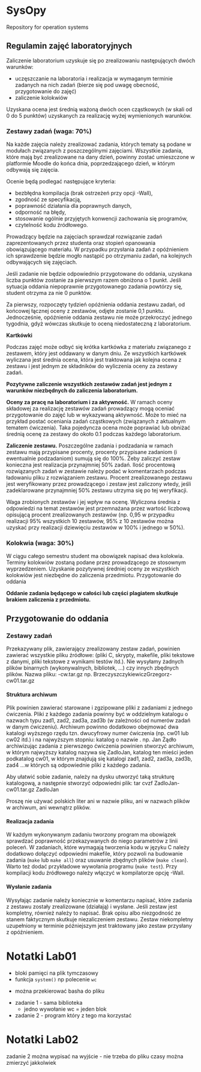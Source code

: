 # SysOpy
Repository for operation systems

## Regulamin zajęć laboratoryjnych

Zaliczenie laboratorium uzyskuje się po zrealizowaniu następujących dwóch warunków:

- uczęszczanie na laboratoria i realizacja w wymaganym terminie zadanych na nich zadań (bierze się pod uwagę obecność, przygotowanie do zajęć)
- zaliczenie kolokwiów

Uzyskana ocena jest średnią ważoną dwóch ocen cząstkowych (w skali od 0 do 5 punktów) uzyskanych za realizację wyżej wymienionych warunków.

### Zestawy zadań (waga: 70%)

Na każde zajęcia należy zrealizować zadania, których tematy są podane w modułach związanych z poszczególnymi zajęciami. Wszystkie zadania, które mają być zrealizowane na dany dzień, powinny zostać umieszczone w platformie Moodle do końca dnia, poprzedzającego dzień, w którym odbywają się zajęcia.

Ocenie będą podlegać następujące kryteria:

- bezbłędna kompilacja (brak ostrzeżeń przy opcji -Wall),
- zgodność ze specyfikacją,
- poprawność działania dla poprawnych danych,
- odporność na błędy,
- stosowanie ogólnie przyjętych konwencji zachowania się programów,
- czytelność kodu źródłowego.

Prowadzący będzie na zajęciach sprawdzał rozwiązanie zadań zaprezentowanych przez studenta oraz stopień opanowania obowiązującego materiału. W przypadku przysłania zadań z opóźnieniem ich sprawdzenie będzie mogło nastąpić po otrzymaniu zadań, na kolejnych odbywających się zajęciach.

Jeśli zadanie nie będzie odpowiednio przygotowane do oddania, uzyskana liczba punktów zostanie za pierwszym razem obniżona o 1 punkt. Jeśli sytuacja oddania niepoprawnie przygotowanego zadania powtórzy się, student otrzyma za nie 0 punktów.

Za pierwszy, rozpoczęty tydzień opóźnienia oddania zestawu zadań, od końcowej łącznej oceny z zestawów, odjęte zostanie 0,1 punktu. Jednocześnie, opóźnienie oddania zestawu nie może przekroczyć jednego tygodnia, gdyż wówczas skutkuje to oceną niedostateczną z laboratorium.

**Kartkówki**

Podczas zajęć może odbyć się krótka kartkówka z materiału związanego z zestawem, który jest oddawany w danym dniu.  Ze wszystkich kartkówek wyliczana jest średnia ocena, która jest traktowana jak kolejna ocena z zestawu i jest jednym ze składników do wyliczenia oceny za zestawy zadań.

**Pozytywne zaliczenie wszystkich zestawów zadań jest jednym z warunków niezbędnych do zaliczenia laboratorium.**

**Oceny za pracę na laboratorium i za aktywność.** W ramach oceny składowej za realizację zestawów zadań prowadzący mogą oceniać przygotowanie do zajęć lub w wykazywaną aktywność. Może to mieć na przykład postać oceniania zadań cząstkowych (związanych z aktualnym tematem ćwiczenia). Taka pojedyncza ocena może poprawiać lub obniżać średnią ocenę za zestawy  do około 0.1 podczas każdego laboratorium.

**Zaliczenie zestawu.**  Poszczególne zadania i podzadania w ramach zestawu mają przypisane procenty, procenty przypisane zadaniom (i ewentualnie podzadaniom) sumują się do 100%. Żeby zaliczyć zestaw konieczna jest realizacja przynajmniej 50% zadań.  Ilość procentową rozwiązanych zadań w zestawie należy podać w komentarzach podczas ładowaniu pliku z rozwiązaniem zestawu.  Procent zrealizowanego zestawu jest weryfikowany przez prowadzącego i zestaw jest zaliczony wtedy, jeśli zadeklarowane przynajmniej 50% zestawu utrzyma się po tej weryfikacji.

Waga zrobionych zestawów i jej wpływ na ocenę. Wyliczona średnia z odpowiedzi na temat zestawów jest przemnażana przez wartość liczbową opisującą procent zrealizowanych zestawów (np. 0,95 w przypadku realizacji 95% wszystkich 10 zestawów, 95% z 10 zestawów można uzyskać przy realizacji dziewięciu zestawów w 100% i jednego w 50%).

### Kolokwia (waga: 30%)

W ciągu całego semestru student ma obowiązek napisać dwa kolokwia. Terminy kolokwiów zostaną podane przez prowadzącego ze stosownym wyprzedzeniem. Uzyskanie pozytywnej średniej oceny ze wszystkich kolokwiów jest niezbędne do zaliczenia przedmiotu.
Przygotowanie do oddania

**Oddanie zadania będącego w całości lub części plagiatem skutkuje brakiem zaliczenia z przedmiotu.**

## Przygotowanie do oddania

### Zestawy zadań
Przekazywany plik, zawierający zrealizowany zestaw zadań, powinien zawierać wszystkie pliku źródłowe: (pliki C, skrypty, makefile, pliki tekstowe z danymi, pliki tekstowe z wynikami testów itd.). Nie wysyłamy żadnych plików binarnych (wykonywalnych, bibliotek, ...) czy innych zbędnych plików.
Nazwa pliku: <Nazwisko-i-Imie>-cw<dwucyfrowy-numer-cwiczenia>.tar.gz
np. BrzeczyszczykiewiczGrzegorz-cw01.tar.gz

#### Struktura archiwum

Plik powinien zawierać starowane i zgzipowane pliki z zadaniami z jednego ćwiczenia. Pliki z każdego zadania powinny być w oddzielnym katalogu o nazwach typu zad1, zad2, zad3a, zad3b (w zależności od numerów zadań w danym ćwiczeniu). Archiwum powinno dodatkowo obejmować dwa katalogi wyższego rzędu tzn. dwucyfrowy numer ćwiczenia (np. cw01 lub cw02 itd.) i na najwyższym stopniu: katalog o nazwie <NazwiskoImie>.
np. Jan Żądło archiwizując zadania z pierwszego ćwiczenia powinien stworzyć archiwum, w którym najwyższy katalog nazywa się ZadloJan, katalog ten mieści jeden podkatalog cw01, w którym znajdują się katalogi zad1, zad2, zad3a, zad3b, zad4 ...w których są odpowiednie pliki z każdego zadania.

Aby ułatwić sobie zadanie, należy na dysku utworzyć taką strukturę katalogową, a następnie stworzyć odpowiedni plik:
tar cvzf ZadloJan-cw01.tar.gz ZadloJan

Proszę nie używać polskich liter ani w nazwie pliku, ani w nazwach plików w archiwum, ani wewnątrz plików.

#### Realizacja zadania

W każdym wykonywanym zadaniu tworzony program ma obowiązek sprawdzać poprawność przekazywanych do niego parametrów z linii poleceń.
W zadaniach, które wymagają tworzenia kodu w języku C należy dodatkowo dołączyć odpowiedni makefile, który pozwoli na budowanie zadania (`make` lub `make all`) oraz usuwanie zbędnych plików (`make clean`). Warto też dodać przykładowe wywołania programu (`make test`).
Przy kompilacji kodu źródłowego należy włączyć w kompilatorze opcję -Wall.

#### Wysłanie zadania

Wysyłając zadanie należy koniecznie w komentarzu napisać, które zadania z zestawu zostały zrealizowane (działają) i wysłane. Jeśli zestaw jest kompletny, również należy to napisać. Brak opisu albo niezgodność ze stanem faktycznym skutkuje niezaliczeniem zestawu.
Zestaw niekompletny uzupełniony w terminie późniejszym jest traktowany jako zestaw przysłany z opóźnieniem.


# Notatki Lab01
- bloki pamięci na plik tymczasowy
- funkcja `system()` np polecenie `wc`

* można przekierować basha do pliku

- zadanie 1 - sama biblioteka
    - jedno wywołanie wc = jeden blok
- zadanie 2 - program który z tego ma korzystać

# Notatki Lab02
zadanie 2 można wypisać na wyjście - nie trzeba do pliku
czasy można zmierzyć jakkolwiek
